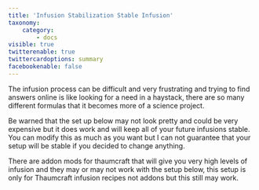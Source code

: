 ```yaml
---
title: 'Infusion Stabilization Stable Infusion'
taxonomy:
    category:
        - docs
visible: true
twitterenable: true
twittercardoptions: summary
facebookenable: false
---
```


The infusion process can be difficult and very frustrating and trying to find answers online is like looking for a need in a haystack, there are so many different formulas that it becomes more of a science project.

Be warned that the set up below may not look pretty and could be very expensive but it does work and will keep all of your future infusions stable. You can modify this as much as you want but I can not guarantee that your setup will be stable if you decided to change anything.

There are addon mods for thaumcraft that will give you very high levels of infusion and they may or may not work with the setup below, this setup is only for Thaumcraft infusion recipes not addons but this still may work.

